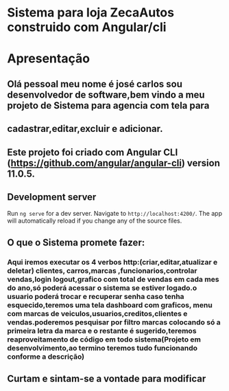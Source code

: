 # Sistema para loja ZecaAutos construido com Angular/cli

# Apresentação
## Olá pessoal meu nome é josé carlos sou desenvolvedor de software,bem vindo a meu projeto de Sistema para agencia com tela para
## cadastrar,editar,excluir e adicionar.
## Este projeto foi criado com Angular CLI (https://github.com/angular/angular-cli) version 11.0.5.

## Development server

Run `ng serve` for a dev server. Navigate to `http://localhost:4200/`. The app will automatically reload if you change any of the source files.



## O que o Sistema promete fazer:

###  Aqui iremos executar os 4 verbos http:(criar,editar,atualizar e deletar) clientes, carros,marcas ,funcionarios,controlar vendas,login logout,grafico com total de vendas em cada mes do ano,só poderá acessar o sistema se estiver logado.o usuario poderá trocar e recuperar senha caso tenha esquecido,teremos uma tela dashboard com graficos, menu com marcas de veiculos,usuarios,creditos,clientes  e vendas.poderemos pesquisar por filtro marcas colocando só a primeira letra da marca e o restante é sugerido,teremos reaproveitamento de     código em todo sistema(Projeto em desenvolvimento,ao termino teremos tudo funcionando conforme a descrição)
## Curtam e sintam-se a vontade para modificar



